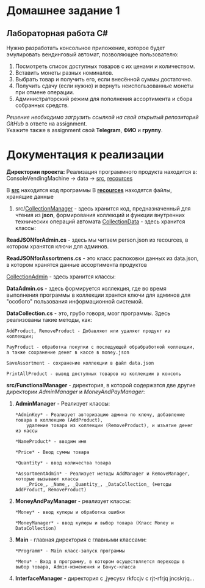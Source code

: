 # Домашнее задание 1

## Лабораторная работа C#

Нужно разработать консольное приложение, которое будет эмулировать вендинговый автомат, позволяющее пользователю:

1. Посмотреть список доступных товаров с их ценами и количеством.  
2. Вставить монеты разных номиналов.  
3. Выбрать товар и получить его, если внесённой суммы достаточно.  
4. Получить сдачу (если нужно) и вернуть неиспользованные монеты при отмене операции.  
5. Администраторский режим для пополнения ассортимента и сбора собранных средств.  

*Решение необходимо загрузить ссылкой на свой открытый репозиторий GitHub* в ответе на assignment.  
Укажите также в assignment свой **Telegram**, **ФИО** и **группу**.

# Документация к реализации

**Директории проекта:**
Реализация программного продукта находится в:
ConsoleVendingMachine -> data -> [src](https://github.com/raf-me/ITMO/tree/main/FPIn/C%23/lab1/ConsoleVendingMachine/ConsoleVendingMachine/data/src/), [recources](https://github.com/raf-me/ITMO/tree/main/FPIn/C%23/lab1/ConsoleVendingMachine/ConsoleVendingMachine/data/recources)

В **[src](https://github.com/raf-me/ITMO/tree/main/FPIn/C%23/lab1/ConsoleVendingMachine/ConsoleVendingMachine/data/src/)** находится код программы
В **[recources](https://github.com/raf-me/ITMO/tree/main/FPIn/C%23/lab1/ConsoleVendingMachine/ConsoleVendingMachine/data/recources/)** находятся файлы, хранящие данные

1. src/[CollectionManager](https://github.com/raf-me/ITMO/tree/main/FPIn/C%23/lab1/ConsoleVendingMachine/ConsoleVendingMachine/data/src/CollectionManager/) - здесь хранится код, предназначенный для
чтения из **json**, формирования коллекций и функции внутренних технических операций автомата
[CollectionData](https://github.com/raf-me/ITMO/tree/main/FPIn/C%23/lab1/ConsoleVendingMachine/ConsoleVendingMachine/data/src/CollectionManager/CollectionData/) - здесь хранится классы:

**ReadJSONforAdmin.cs** - здесь мы читаем person.json из recources, в котором хранятся ключи для админов.

**ReadJSONforAssortmens.cs** - это класс распоковки данных из data.json, в котором хранятся данные ассортимента продуктов

[CollectionAdmin](https://github.com/raf-me/ITMO/tree/main/FPIn/C%23/lab1/ConsoleVendingMachine/ConsoleVendingMachine/data/src/CollectionManager/CollectionAdmin/) - здесь хранится классы:

**DataAdmin.cs** - здесь формируется коллекция, где во время выполнения программы в коллекции хрантся ключи для админов для "особого" пользования информационной системой.

**DataCollection.cs** - это, грубо говоря, мозг программы. Здесь реализованы такие методы, как: 

    AddProduct, RemoveProduct - Добавляют или удаляют продукт из коллекции; 
    
    PayProduct - обработка покупки с последующей обрабработкой коллекции, а также сохранение денег в кассе в money.json 
    
    SaveAssortment - сохранение коллекции в файл data.json
    
    PrintAllProduct - вывод доступных товаров из коллекции в консоль

**src/FunctionalManager** - директория, в которой содержатся две другие директории _AdminManager_ и _MoneyAndPayManager_:

1. **AdminManager** - Реализует классы:
  
       *AdminKey* - Реализует авторизацию админа по ключу, добавление товара в коллекцию (AddProduct),
           удаление товара из коллекции (RemoveProduct), и изъятие денег из кассы
   
       *NameProduct* - вводим имя
   
       *Price* - Ввод суммы товара
   
       *Quantity* - ввод количества товара
   
       *AssortmentAdmin* - Реализует методы AddManager и RemoveManager, которые вызывают классы
           _Price_, _Name_, _Quantity_, _DataCollection_ (методы AddProduct, RemoveProduct)

2. **MoneyAndPayManager** - реализует классы:

       *Money* - ввод купюры и обработка ошибки
   
       *MoneyManager* - ввод купюры и выбор товара (Класс Money и DataCollection)

3. **Main** - главная директория с главными классами:

       *Programm* - Main класс-запуск программы
   
       *Menu* - Вход в программу, в котором осуществляется переходы в выбор товара, Admin-изменения и Бонус-класса
   
5. **InterfaceManager** - директория с ,jyecysv rkfccjv c rjt-rfrjq jncskrjq...










